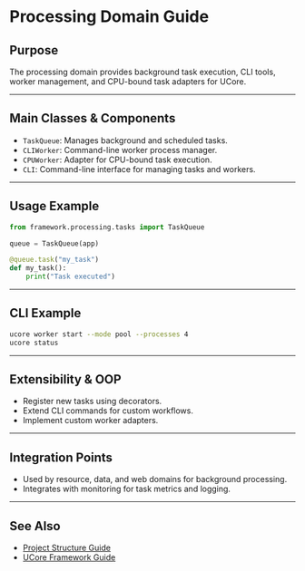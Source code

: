 # Processing Domain Guide

## Purpose

The processing domain provides background task execution, CLI tools, worker management, and CPU-bound task adapters for UCore.

---

## Main Classes & Components

- `TaskQueue`: Manages background and scheduled tasks.
- `CLIWorker`: Command-line worker process manager.
- `CPUWorker`: Adapter for CPU-bound task execution.
- `CLI`: Command-line interface for managing tasks and workers.

---

## Usage Example

```python
from framework.processing.tasks import TaskQueue

queue = TaskQueue(app)

@queue.task("my_task")
def my_task():
    print("Task executed")
```

---

## CLI Example

```bash
ucore worker start --mode pool --processes 4
ucore status
```

---

## Extensibility & OOP

- Register new tasks using decorators.
- Extend CLI commands for custom workflows.
- Implement custom worker adapters.

---

## Integration Points

- Used by resource, data, and web domains for background processing.
- Integrates with monitoring for task metrics and logging.

---

## See Also

- [Project Structure Guide](project-structure-guide.md)
- [UCore Framework Guide](ucore-framework-guide.md)
